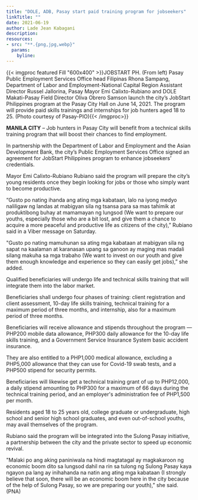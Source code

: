 ```yaml
---
title: "DOLE, ADB, Pasay start paid training program for jobseekers"
linkTitle: ""
date: 2021-06-19
author: Lade Jean Kabagani
description:
resources:
- src: "**.{png,jpg,webp}"
  params:
    byline: 
---
```

{{< imgproc featured Fill "600x400" >}}JOBSTART PH. (From left) Pasay Public Employment Services Office head Filipinas Rhona Sampang, Department of Labor and Employment-National Capital Region Assistant Director Russel Jallorina, Pasay Mayor Emi Calixto-Rubiano and DOLE Makati-Pasay Field Director Oliva Obrero Samson launch the city’s JobStart Philippines program at the Pasay City Hall on June 14, 2021. The program will provide paid skills trainings and internships for job hunters aged 18 to 25. (Photo courtesy of Pasay-PIO){{< /imgproc>}}

**MANILA CITY** – Job hunters in Pasay City will benefit from a technical skills training program that will boost their chances to find employment.

In partnership with the Department of Labor and Employment and the Asian Development Bank, the city’s Public Employment Services Office signed an agreement for JobStart Philippines program to enhance jobseekers’ credentials.

Mayor Emi Calixto-Rubiano Rubiano said the program will prepare the city’s young residents once they begin looking for jobs or those who simply want to become productive.

“Gusto po nating ihanda ang ating mga kabataan, lalo na iyong medyo naliligaw ng landas at mabigyan sila ng tsansa para sa mas tahimik at produktibong buhay at mamamayan ng lungsod (We want to prepare our youths, especially those who are a bit lost, and give them a chance to acquire a more peaceful and productive life as citizens of the city),” Rubiano said in a Viber message on Saturday.

"Gusto po nating mamuhunan sa ating mga kabataan at mabigyan sila ng sapat na kaalaman at karanasan upang sa ganoon ay maging mas madali silang makuha sa mga trabaho (We want to invest on our youth and give them enough knowledge and experience so they can easily get jobs),” she added.

Qualified beneficiaries will undergo life and technical skills training that will integrate them into the labor market.

Beneficiaries shall undergo four phases of training: client registration and client assessment, 10-day life skills training, technical training for a maximum period of three months, and internship, also for a maximum period of three months.

Beneficiaries will receive allowance and stipends throughout the program — PHP200 mobile data allowance, PHP300 daily allowance for the 10-day life skills training, and a Government Service Insurance System basic accident insurance.

They are also entitled to a PHP1,000 medical allowance, excluding a PHP5,000 allowance that they can use for Covid-19 swab tests, and a PHP500 stipend for security permits.

Beneficiaries will likewise get a technical training grant of up to PHP12,000, a daily stipend amounting to PHP300 for a maximum of 66 days during the technical training period, and an employer's administration fee of PHP1,500 per month.

Residents aged 18 to 25 years old, college graduate or undergraduate, high school and senior high school graduates, and even out-of-school youths, may avail themselves of the program.

Rubiano said the program will be integrated into the Sulong Pasay initiative, a partnership between the city and the private sector to speed up economic revival.

"Malaki po ang aking paniniwala na hindi magtatagal ay magkakaroon ng economic boom dito sa lungsod dahil na rin sa tulong ng Sulong Pasay kaya ngayon pa lang ay inihahanda na natin ang ating mga kabataan (I strongly believe that soon, there will be an economic boom here in the city because of the help of Sulong Pasay, so we are preparing our youth),” she said. (PNA)